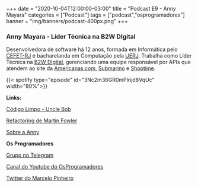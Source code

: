 +++
date = "2020-10-04T12:00:00-03:00"
title = "Podcast E9 - Anny Mayara"
categories = ["Podcast"]
tags = ["podcast","osprogramadores"]
banner = "img/banners/podcast-400px.png"
+++

### Anny Mayara - Líder Técnica na B2W DIgital

Desenvolvedora de software há 12 anos, formada em Informática pelo [CEFET-RJ](http://www.cefet-rj.br/) e bacharelanda em Computação pela [UERJ](https://www.uerj.br/). Trabalha como Líder Técnica na [B2W DIgital](https://ri.b2w.digital/), gerenciando uma equipe responsável por APIs que atendem ao site da [Americanas.com](https://www.americanas.com.br/), [Submarino](https://www.submarino.com.br/) e [Shoptime](https://www.shoptime.com.br/).


{{< spotify type="episode" id="3Nc2m36GR0mPlrijd8VqUc" width="80%">}}


**Links:**

[Código Limpo - Uncle Bob](https://www.amazon.com.br/Codificador-Limpo-Bob-Martin/dp/8576086476/ref=sr_1_2?__mk_pt_BR=%C3%85M%C3%85%C5%BD%C3%95%C3%91&dchild=1&keywords=clean+code+uncle+bob&qid=1601858262&sr=8-2)

[Refactoring de Martin Fowler](https://martinfowler.com/books/refactoring.html)

[Sobre a Anny](https://about.me/annymayara)


**Os Programadores**

[Grupo no Telegram](https://t.me/osprogramadores)

[Canal do Youtube do OsProgramadores](https://www.youtube.com/channel/UCt_YNYGl6K5yNXlXEQDdwWg?view_as=subscriber)

[Twitter do Marcelo Pinheiro](https://twitter.com/mpinheir)

